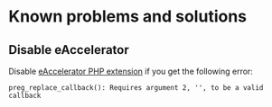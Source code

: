 ﻿# Known problems and solutions

## Disable eAccelerator

Disable [eAccelerator PHP extension](https://github.com/eaccelerator/eaccelerator/issues/12) if you get the following error:

```
preg_replace_callback(): Requires argument 2, '', to be a valid callback
```
